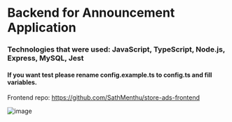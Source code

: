 # Backend for Announcement Application 
### Technologies that were used: JavaScript, TypeScript, Node.js, Express, MySQL, Jest
#### If you want test please rename config.example.ts to config.ts and fill variables.


Frontend repo: https://github.com/SathMenthu/store-ads-frontend

![image](https://user-images.githubusercontent.com/33133742/177274855-8788a8c5-1dc4-44dc-aa4d-2e60fddb01ef.png)
